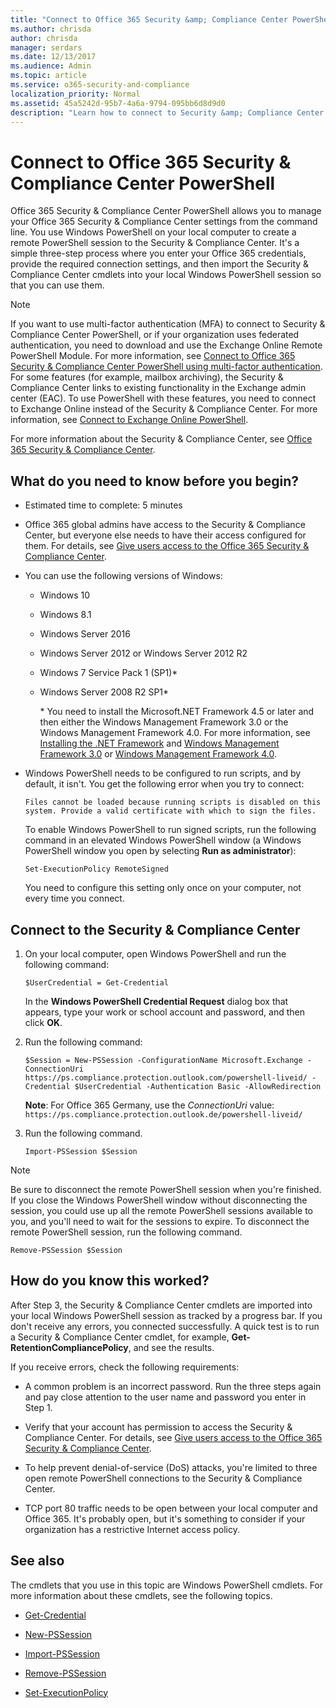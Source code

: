 ```yaml
---
title: "Connect to Office 365 Security &amp; Compliance Center PowerShell"
ms.author: chrisda
author: chrisda
manager: serdars
ms.date: 12/13/2017
ms.audience: Admin
ms.topic: article
ms.service: o365-security-and-compliance
localization_priority: Normal
ms.assetid: 45a5242d-95b7-4a6a-9794-095bb6d8d9d0
description: "Learn how to connect to Security &amp; Compliance Center PowerShell."
---
```


# Connect to Office 365 Security &amp; Compliance Center PowerShell
Office 365 Security &amp; Compliance Center PowerShell allows you to manage your Office 365 Security &amp; Compliance Center settings from the command line. You use Windows PowerShell on your local computer to create a remote PowerShell session to the Security &amp; Compliance Center. It's a simple three-step process where you enter your Office 365 credentials, provide the required connection settings, and then import the Security &amp; Compliance Center cmdlets into your local Windows PowerShell session so that you can use them.
  
> [!NOTE]
> If you want to use multi-factor authentication (MFA) to connect to Security &amp; Compliance Center PowerShell, or if your organization uses federated authentication, you need to download and use the Exchange Online Remote PowerShell Module. For more information, see [Connect to Office 365 Security &amp; Compliance Center PowerShell using multi-factor authentication](mfa-connect-to-scc-powershell.md). For some features (for example, mailbox archiving), the Security &amp; Compliance Center links to existing functionality in the Exchange admin center (EAC). To use PowerShell with these features, you need to connect to Exchange Online instead of the Security &amp; Compliance Center. For more information, see [Connect to Exchange Online PowerShell](../../exchange-online/connect-to-exchange-online-powershell/connect-to-exchange-online-powershell.md). 
  
For more information about the Security &amp; Compliance Center, see [Office 365 Security &amp; Compliance Center](https://go.microsoft.com/fwlink/p/?LinkId=627054).
  
## What do you need to know before you begin?

- Estimated time to complete: 5 minutes
    
- Office 365 global admins have access to the Security &amp; Compliance Center, but everyone else needs to have their access configured for them. For details, see [Give users access to the Office 365 Security &amp; Compliance Center](https://go.microsoft.com/fwlink/p/?LinkId=627057).
    
- You can use the following versions of Windows:
    
  - Windows 10
    
  - Windows 8.1
    
  - Windows Server 2016
    
  - Windows Server 2012 or Windows Server 2012 R2
    
  - Windows 7 Service Pack 1 (SP1)\*
    
  - Windows Server 2008 R2 SP1\*
    
    \* You need to install the Microsoft.NET Framework 4.5 or later and then either the Windows Management Framework 3.0 or the Windows Management Framework 4.0. For more information, see [Installing the .NET Framework](https://go.microsoft.com/fwlink/p/?LinkId=257868) and [Windows Management Framework 3.0](https://go.microsoft.com/fwlink/p/?LinkId=272757) or [Windows Management Framework 4.0](https://go.microsoft.com/fwlink/p/?LinkId=391344).
    
- Windows PowerShell needs to be configured to run scripts, and by default, it isn't. You get the following error when you try to connect:
    
     `Files cannot be loaded because running scripts is disabled on this system. Provide a valid certificate with which to sign the files.`
    
    To enable Windows PowerShell to run signed scripts, run the following command in an elevated Windows PowerShell window (a Windows PowerShell window you open by selecting **Run as administrator**):
    
  ```
  Set-ExecutionPolicy RemoteSigned
  ```

    You need to configure this setting only once on your computer, not every time you connect.
    
## Connect to the Security &amp; Compliance Center

1. On your local computer, open Windows PowerShell and run the following command:
    
    ```
    $UserCredential = Get-Credential
    ```

    In the **Windows PowerShell Credential Request** dialog box that appears, type your work or school account and password, and then click **OK**.
    
2. Run the following command:
    
    ```
    $Session = New-PSSession -ConfigurationName Microsoft.Exchange -ConnectionUri https://ps.compliance.protection.outlook.com/powershell-liveid/ -Credential $UserCredential -Authentication Basic -AllowRedirection
    ```

    **Note**: For Office 365 Germany, use the _ConnectionUri_ value: `https://ps.compliance.protection.outlook.de/powershell-liveid/`
    
3. Run the following command.
    
    ```
    Import-PSSession $Session
    ```

> [!NOTE]
> Be sure to disconnect the remote PowerShell session when you're finished. If you close the Windows PowerShell window without disconnecting the session, you could use up all the remote PowerShell sessions available to you, and you'll need to wait for the sessions to expire. To disconnect the remote PowerShell session, run the following command. 
  
  ```
  Remove-PSSession $Session
  ```

## How do you know this worked?

After Step 3, the Security &amp; Compliance Center cmdlets are imported into your local Windows PowerShell session as tracked by a progress bar. If you don't receive any errors, you connected successfully. A quick test is to run a Security &amp; Compliance Center cmdlet, for example, **Get-RetentionCompliancePolicy**, and see the results.
  
If you receive errors, check the following requirements:
  
- A common problem is an incorrect password. Run the three steps again and pay close attention to the user name and password you enter in Step 1.
    
- Verify that your account has permission to access the Security &amp; Compliance Center. For details, see [Give users access to the Office 365 Security &amp; Compliance Center](https://go.microsoft.com/fwlink/p/?LinkId=627057).
    
- To help prevent denial-of-service (DoS) attacks, you're limited to three open remote PowerShell connections to the Security &amp; Compliance Center.
    
- TCP port 80 traffic needs to be open between your local computer and Office 365. It's probably open, but it's something to consider if your organization has a restrictive Internet access policy.
    
## See also

The cmdlets that you use in this topic are Windows PowerShell cmdlets. For more information about these cmdlets, see the following topics.
  
- [Get-Credential](https://go.microsoft.com/fwlink/p/?LinkId=389618)
    
- [New-PSSession](https://go.microsoft.com/fwlink/p/?LinkId=389621)
    
- [Import-PSSession](https://go.microsoft.com/fwlink/p/?LinkId=389619)
    
- [Remove-PSSession](https://go.microsoft.com/fwlink/p/?LinkId=389620)
    
- [Set-ExecutionPolicy](https://go.microsoft.com/fwlink/p/?LinkId=389623)
    

